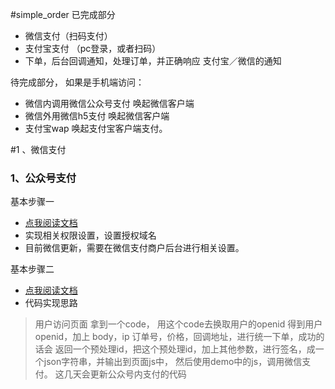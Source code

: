 #simple_order
已完成部分 
* 微信支付（扫码支付）
* 支付宝支付 （pc登录，或者扫码）
* 下单，后台回调通知，处理订单，并正确响应 支付宝／微信的通知

待完成部分，
如果是手机端访问：
* 微信内调用微信公众号支付  唤起微信客户端
* 微信外用微信h5支付   唤起微信客户端
* 支付宝wap 唤起支付宝客户端支付。
 

#1 、微信支付 
### 1、公众号支付
基本步骤一
 
* [点我阅读文档](https://pay.weixin.qq.com/wiki/doc/api/jsapi.php?chapter=7_3)
* 实现相关权限设置，设置授权域名
* 目前微信更新，需要在微信支付商户后台进行相关设置。

基本步骤二


* [点我阅读文档](https://pay.weixin.qq.com/wiki/doc/api/jsapi.php?chapter=7_4)
* 代码实现思路
>用户访问页面 拿到一个code，
用这个code去换取用户的openid
得到用户openid，加上 body，ip 订单号，价格，回调地址，进行统一下单，成功的话会
返回一个预处理id，把这个预处理id，加上其他参数，进行签名，成一个json字符串，并输出到页面js中，
然后使用demo中的js，调用微信支付。
这几天会更新公众号内支付的代码
>
